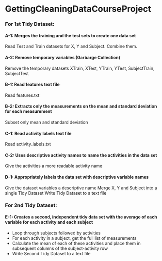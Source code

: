 GettingCleaningDataCourseProject
================================

### For 1st Tidy Dataset:

#### A-1: Merges the training and the test sets to create one data set
Read Test and Train datasets for X, Y and Subject.
Combine them.

#### A-2: Remove temporary variables (Garbarge Collection)
Remove the temporary datasets XTrain, XTest, YTrain, YTest, SubjectTrain, SubjectTest

#### B-1: Read features text file
Read features.txt

#### B-2: Extracts only the measurements on the mean and standard deviation for each measurement
Subset only mean and standard deviation

#### C-1: Read activity labels text file
Read activity_labels.txt

#### C-2: Uses descriptive activity names to name the activities in the data set
Give the activities a more readable activity name

#### D-1: Appropriately labels the data set with descriptive variable names
Give the dataset variables a descriptive name 
Merge X, Y and Subject into a single Tidy Dataset
Write Tidy Dataset to a text file

### For 2nd Tidy Dataset:

#### E-1: Creates a second, independent tidy data set with the average of each variable for each activity and each subject
* Loop through subjects followed by activities
* For each activity in a subject, get the full list of measurements
* Calculate the mean of each of these activities and place them in subsequent columns of the subject-activity row
* Write Second Tidy Dataset to a text file
